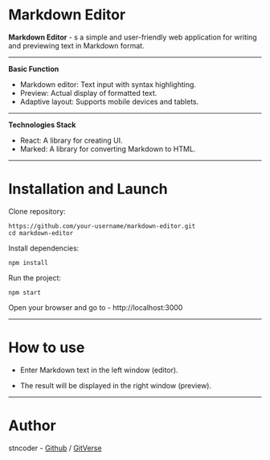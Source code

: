 # Markdown Editor
 **Markdown Editor** - s a simple and user-friendly web application for writing and previewing text in Markdown format.
***

**Basic Function**
- Markdown editor: Text input with syntax highlighting.
- Preview: Actual display of formatted text.
- Adaptive layout: Supports mobile devices and tablets.
***
**Technologies Stack**
- React: A library for creating UI.
- Marked: A library for converting Markdown to HTML.
***
# Installation and Launch
Clone repository:
```
https://github.com/your-username/markdown-editor.git
cd markdown-editor
```
Install dependencies:
```
npm install
```
Run the project:
```
npm start
```
Open your browser and go to - http://localhost:3000
***
# How to use

- Enter Markdown text in the left window (editor).

- The result will be displayed in the right window (preview).
***

# Author
stncoder - 
[Github](https://github.com/stncoder) / [GitVerse](https://gitverse.ru/stncoder) 
